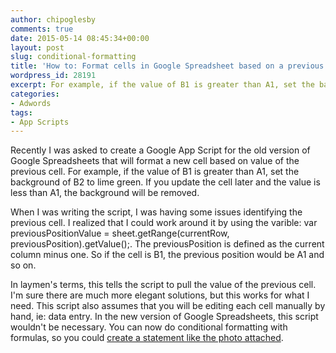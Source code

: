 ```yaml
---
author: chipoglesby
comments: true
date: 2015-05-14 08:45:34+00:00
layout: post
slug: conditional-formatting
title: 'How to: Format cells in Google Spreadsheet based on a previous cells value'
wordpress_id: 28191
excerpt: For example, if the value of B1 is greater than A1, set the background of B2 to lime green.
categories:
- Adwords
tags:
- App Scripts
---
```


Recently I was asked to create a Google App Script for the old version of Google Spreadsheets that will format a new cell based on value of the previous cell. For example, if the value of B1 is greater than A1, set the background of B2 to lime green. If you update the cell later and the value is less than A1, the background will be removed.
<script src="https://gist.github.com/chipoglesby/af7ff46fd33094118e48.js"></script>
When I was writing the script, I was having some issues identifying the previous cell. I realized that I could work around it by using the varible: var previousPositionValue = sheet.getRange(currentRow, previousPosition).getValue();. The previousPosition is defined as the current column minus one. So if the cell is B1, the previous position would be A1 and so on.

In laymen's terms, this tells the script to pull the value of the previous cell. I'm sure there are much more elegant solutions, but this works for what I need. This script also assumes that you will be editing each cell manually by hand, ie: data entry. In the new version of Google Spreadsheets, this script wouldn't be necessary. You can now do conditional formatting with formulas, so you could [create a statement like the photo attached](https://storage.googleapis.com/www.chipoglesby.com/formatting.png).
